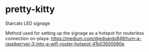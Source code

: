# pretty-kitty
Starcats LED signage

Method used for setting up the signage as a hotspot for routerless connection on-playa:
https://medium.com/@edoardo849/turn-a-raspberrypi-3-into-a-wifi-router-hotspot-41b03500080e
